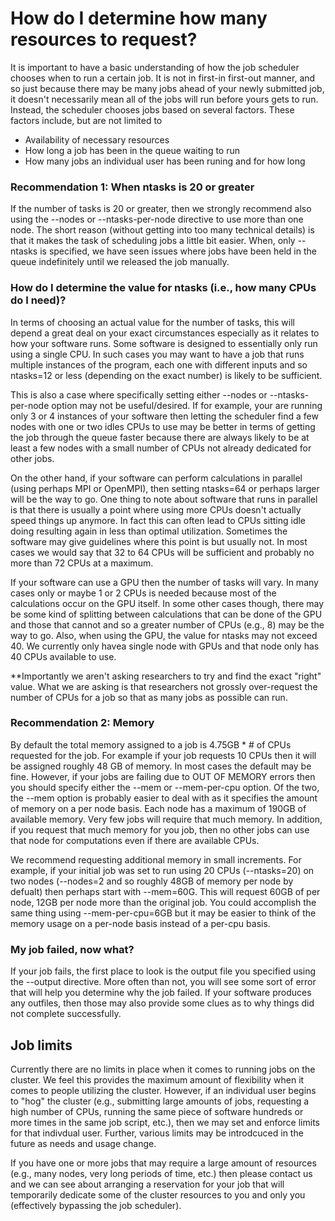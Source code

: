 # How do I determine how many resources to request?

It is important to have a basic understanding of how the job scheduler chooses  when to run a certain job.  It is not in first-in first-out manner, and so just because there may be many jobs ahead of your newly submitted job, it doesn't necessarily mean all of the jobs will run before yours gets to run.  Instead, the scheduler chooses jobs based on several factors.  These factors include, but are not limited to

- Availability of necessary resources
- How long a job has been in the queue waiting to run
- How many jobs an individual user has been runing and for how long

### Recommendation 1: When ntasks is 20 or greater

If the number of tasks is 20 or greater, then we strongly recommend also using the --nodes  or --ntasks-per-node directive to use more than one node.  The short reason (without getting into too many technical details) is that
it makes the task of scheduling jobs a little bit easier.  When, only --ntasks is specified, we have seen issues where jobs have been held in the queue indefinitely until we released the job manually.

### How do I determine the value for ntasks (i.e., how many CPUs do I need)?

In terms of choosing an actual value for the number of tasks, this will depend a great deal on your exact circumstances especially as it relates to how your software runs.  Some software is designed to essentially only run using a single CPU.  In such cases you may want to have a job that runs multiple instances of the program, each one with different inputs and so ntasks=12 or less (depending on the exact number) is likely to be sufficient.

This is also a case where specifically setting either --nodes or --ntasks-per-node option may not be useful/desired.  If for example, your are running only 3 or 4 instances of your software then letting the scheduler find a few nodes with one or two idles CPUs to use may be better in terms of getting the job through the queue faster because there are always likely to be at least a few nodes with a small number of CPUs not already dedicated for other jobs.
 
On the other hand, if your software can perform calculations in parallel (using perhaps MPI or OpenMPI), then setting ntasks=64 or perhaps larger will be the way to go.  One thing to note about software that runs in parallel is that there is usually a point where using more CPUs doesn't actually speed things up anymore.  In fact this can often lead to CPUs sitting idle doing resulting again in less than optimal utilization.  Sometimes the software may give guidelines where this point is but usually not.  In most cases we would say that 32 to 64 CPUs will be sufficient and probably no more than 72 CPUs at a maximum.

If your software can use a GPU then the number of tasks will vary.  In many cases only or maybe 1 or 2 CPUs is needed because most of the calculations occur on the GPU itself.  In some other cases though, there may be some kind of splitting between calculations that can be done of the GPU and those that cannot and so a greater number of CPUs (e.g., 8) may be the way to go.  Also, when using the GPU, the value for ntasks may not exceed 40.  We currently only havea single node with GPUs and that node only has 40 CPUs available to use.

**Importantly we aren't asking researchers to try and find the exact "right" value.  What we are asking is that researchers not grossly over-request the number of CPUs for a job so that as many jobs as possible can run.

### Recommendation 2: Memory

By default the total memory assigned to a job is 4.75GB * # of CPUs requested for the job.  For example if your job requests 10 CPUs then it will be assigned roughly 48 GB of memory.  In most cases the default may be fine.  However, if your jobs are failing due to OUT OF MEMORY errors then you should specify either the --mem or --mem-per-cpu option.  Of the two, the --mem option is probably easier to deal with as it specifies the amount of memory on a per node basis.  Each node has a maximum of 190GB of available memory.  Very few jobs will require that much memory.  In addition, if you request that much memory for you job, then no other jobs can use that node for computations even if there are available CPUs.

We recommend requesting additional memory in small increments.  For example, if your initial job was set to run using 20 CPUs (--ntasks=20) on two nodes (--nodes=2 and so roughly 48GB of memory per node by defualt) then perhaps start with --mem=60G.  This will request 60GB of per node, 12GB per node more than the original job.  You could accomplish the same thing using --mem-per-cpu=6GB but it may be easier to think of the memory usage on a per-node basis instead of a per-cpu basis.

### My job failed, now what?

If your job fails, the first place to look is the output file you specified using the --output directive.  More often than not, you will see some sort of error that will help you determine why the job failed.  If your software produces any outfiles, then those may also provide some clues as to why things did not complete successfully.

## Job limits

Currently there are no limits in place when it comes to running jobs on the cluster.  We feel this provides the maximum amount of flexibility when it comes 
to people utilizing the cluster.  However, if an individual user begins to "hog" the cluster 
(e.g., submitting large amounts of jobs, requesting a high number of CPUs, running the same piece of software hundreds or more times in the same job script, etc.),
then we may set and enforce limits for that indivdual user.  Further, various limits may be introdcuced in the future as needs and usage change.  

If you have one or more jobs that may require a large amount of resources (e.g., many nodes, very long periods of time, etc.) then please contact us and we can
see about arranging a reservation for your job that will temporarily dedicate some of the cluster resources to you and only you (effectively bypassing the job scheduler). 